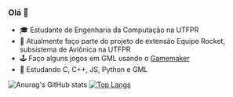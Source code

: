 ### Olá 👋

- 🎓 Estudante de Engenharia da Computação na UTFPR
- 🚀 Atualmente faço parte do projeto de extensão Equipe Rocket, subsistema de Aviônica na UTFPR
- 🕹️ Faço alguns jogos em GML usando o [Gamemaker](https://gamemaker.io/pt-BR)
- 🌱 Estudando C, C++, JS, Python e GML

![Anurag's GitHub stats](https://github-readme-stats.vercel.app/api?username=mateusmcamargo&hide=stars&show_icons=true&bg_color=66000000&title_color=FF0053&text_color=777777&icon_color=E72C61&hide_border=true)
[![Top Langs](https://github-readme-stats.vercel.app/api/top-langs/?username=mateusmcamargo&layout=compact&bg_color=66000000&title_color=FF0053&text_color=777777&hide_border=true)](https://github.com/anuraghazra/github-readme-stats)
